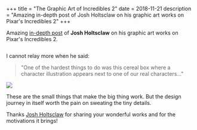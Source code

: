 +++
title = "The Graphic Art of Incredibles 2"
date = 2018-11-21
description = "Amazing in-depth post of Josh Holtsclaw on his graphic art works on Pixar's Incredibles 2"
+++

Amazing [in-depth post](http://joshholtsclaw.com/blog/2018/3/5/the-graphic-art-of-incredibles-2) of **Josh Holtsclaw** on his graphic art works on Pixar's Incredibles 2.

<img class="xwide" src="/assets/images/incredibles2_portfolio-15.png" alt="">

I cannot relay more when he said:
> "One of the hardest things to do was this cereal box where a character illustration appears next to one of our real characters..."

![](/assets/images/incredibles2_portfolio-08.jpg)

These are the small things that make the big thing work. But the design journey in itself worth the pain on sweating the tiny details.

Thanks [Josh Holtsclaw](http://joshholtsclaw.com) for sharing your wonderful works and for the motivations it brings!